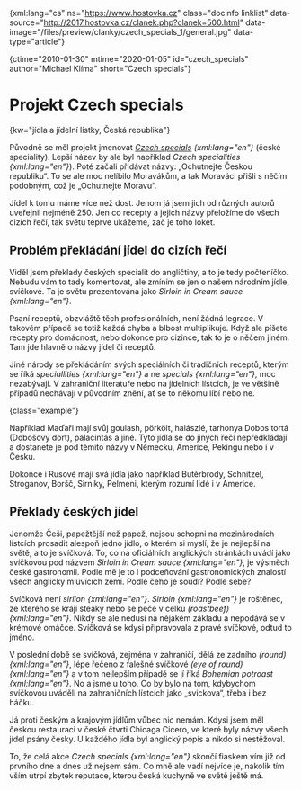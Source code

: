 
{xml:lang="cs" ns="https://www.hostovka.cz" class="docinfo linklist" data-source="http://2017.hostovka.cz/clanek.php?clanek=500.html" data-image="/files/preview/clanky/czech\_specials\_1/general.jpg" data-type="article"}

{ctime="2010-01-30" mtime="2020-01-05" id="czech_specials" author="Michael Klíma" short="Czech specials"}

# Projekt Czech specials

{kw="jídla a jídelní lístky, Česká republika"}

Původně se měl projekt jmenovat _[Czech specials](http://www.czechspecials.cz) {xml:lang="en"}_ (české speciality). Lepší název by ale byl například _Czech specialities {xml:lang="en"}_). Poté začali přidávat názvy: „Ochutnejte Českou republiku“. To se ale moc nelíbilo Moravákům, a tak Moraváci přišli s něčím podobným, což je „Ochutnejte Moravu“.

Jídel k tomu máme více než dost. Jenom já jsem jich od různých autorů uveřejnil nejméně 250. Jen co recepty a jejich názvy přeložíme do všech cizích řečí, tak světu teprve ukážeme, zač je toho loket.

## Problém překládání jídel do cizích řečí

Viděl jsem překlady českých specialit do angličtiny, a to je tedy počteníčko. Nebudu vám to tady komentovat, ale zmíním se jen o našem národním jídle, svíčkové. Ta je světu prezentována jako _Sirloin in Cream sauce {xml:lang="en"}_.

Psaní receptů, obzvláště těch profesionálních, není žádná legrace. V takovém případě se totiž každá chyba a blbost multiplikuje. Když ale píšete recepty pro domácnost, nebo dokonce pro cizince, tak to je o něčem jiném. Tam jde hlavně o názvy jídel či receptů.

Jiné národy se překládáním svých speciálních či tradičních receptů, kterým se říká _speciallities {xml:lang="en"}_ a ne _specials {xml:lang="en"}_, moc nezabývají. V zahraniční literatuře nebo na jídelních lístcích, je ve většině případů nechávají v původním znění, ať se to někomu líbí nebo ne.

{class="example"}

Například Maďaři mají svůj goulash, pörkölt, halászlé, tarhonya Dobos tortá (Dobošový dort), palacintás a jiné. Tyto jídla se do jiných řečí nepředkládají a dostanete je pod těmito názvy v Německu, Americe, Pekingu nebo i v Česku.

Dokonce i Rusové mají svá jídla jako například Butěrbrody, Schnitzel, Stroganov, Boršč, Sirniky, Pelmeni, kterým rozumí lidé i v Americe.

## Překlady českých jídel

Jenomže Češi, papežtější než papež, nejsou schopni na mezinárodních lístcích prosadit alespoň jedno jídlo, o kterém si myslí, že je nejlepší na světě, a to je svíčková. To, co na  oficiálních anglických stránkách uvádí jako svíčkovou pod názvem _Sirloin in Cream sauce {xml:lang="en"}_, je výsměch české gastronomii. Podle mě je to i podceňování gastronomických znalostí všech anglicky mluvících zemí. Podle čeho je soudí? Podle sebe?

Svíčková není _sirlion {xml:lang="en"}_. _Sirloin {xml:lang="en"}_ je roštěnec, ze kterého se krájí steaky nebo se peče v celku _(roastbeef) {xml:lang="en"}_. Nikdy se ale nedusí na nějakém základu a nepodává se v krémové omáčce. Svíčková se kdysi připravovala z pravé svíčkové, odtud to jméno.

V poslední době se svíčková, zejména v zahraničí, dělá ze zadního _(round) {xml:lang="en"}_, lépe řečeno z falešné svíčkové _(eye of round) {xml:lang="en"}_ a v tom nejlepším případě se jí říká _Bohemian potroast {xml:lang="en"}_. No a jsme u toho. Co by bylo na tom, kdybychom svíčkovou uváděli na zahraničních lístcích jako „svickova“, třeba i bez háčku.

Já proti českým a krajovým jídlům vůbec nic nemám. Kdysi jsem měl českou restauraci v české čtvrti Chicaga Cicero, ve které byly názvy všech jídel psány česky. U každého jídla byl anglický popis a nikdo si nestěžoval.

To, že celá akce _Czech specials {xml:lang="en"}_ skončí fiaskem vím již od prvního dne a dnes už nejsem sám. Co mně ale vadí nejvíce je, nakolik tím vším utrpí zbytek reputace, kterou česká kuchyně ve světě ještě má.

